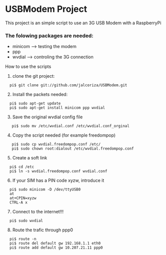 # USBModem Project
This project is an simple script to use an 3G USB Modem with a RaspberryPi

### The folowing packages are needed:
- minicom --> testing the modem
- ppp
- wvdial --> controling the 3G connection

How to use the scripts
1. clone the git project:
```
  pi$ git clone git://github.com/jalcoriza/USBModem.git
```
2. Install the packets needed:
```
  pi$ sudo apt-get update
  pi$ sudo apt-get install minicom ppp wvdial
```
3. Save the original wvdial config file
```
   pi$ sudo mv /etc/wvdial.conf /etc/wvdial.conf_orginal
```
4. Copy the script needed (for example freedompop)
```
   pi$ sudo cp wvdial.freedompop.conf /etc/
   pi$ sudo chown root:dialout /etc/wvdial.freedompop.conf
```
5. Create a soft link
```
  pi$ cd /etc
  pi$ ln -s wvdial.freedompop.conf wvdial.conf
```
6. If your SIM has a PIN code xyzw, introduce it
```
  pi$ sudo minicom -D /dev/ttyUSB0
  at
  at+CPIN=xyzw
  CTRL-A x
```
7. Connect to the internet!!!
```
  pi$ sudo wvdial
```
8. Route the trafic through ppp0
```
  pi$ route -n
  pi$ route del default gw 192.168.1.1 eth0
  pi$ route add default gw 10.207.21.11 ppp0
```

